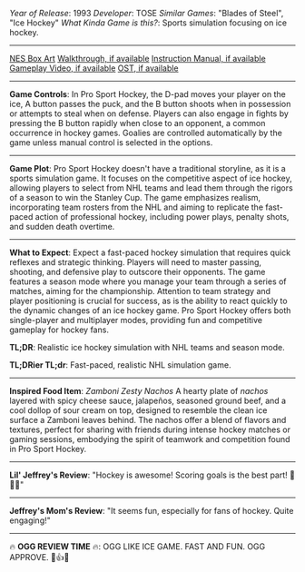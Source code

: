 *Year of Release*: 1993
*Developer*: TOSE
*Similar Games*: "Blades of Steel", "Ice Hockey"
*What Kinda Game is this?*: Sports simulation focusing on ice hockey.

---
[NES Box Art](https://www.google.com/search?tbm=isch&q=NES+Box+Art+Pro+Sport+Hockey) 
[Walkthrough, if available](https://www.google.com/search?q=Walkthrough+NES+Pro+Sport+Hockey)
[Instruction Manual, if available](https://www.google.com/search?q=NES+Instruction+Manual+Pro+Sport+Hockey)
[Gameplay Video, if available](https://www.youtube.com/results?search_query=gameplay+NES+Pro+Sport+Hockey) 
[OST, if available](https://www.youtube.com/results?search_query=gameplay+NES+Pro+Sport+Hockey+OST)

- - -
**Game Controls**:
In Pro Sport Hockey, the D-pad moves your player on the ice, A button passes the puck, and the B button shoots when in possession or attempts to steal when on defense. Players can also engage in fights by pressing the B button rapidly when close to an opponent, a common occurrence in hockey games. Goalies are controlled automatically by the game unless manual control is selected in the options.

- - -
**Game Plot**: 
Pro Sport Hockey doesn't have a traditional storyline, as it is a sports simulation game. It focuses on the competitive aspect of ice hockey, allowing players to select from NHL teams and lead them through the rigors of a season to win the Stanley Cup. The game emphasizes realism, incorporating team rosters from the NHL and aiming to replicate the fast-paced action of professional hockey, including power plays, penalty shots, and sudden death overtime.

- - -
**What to Expect**: 
Expect a fast-paced hockey simulation that requires quick reflexes and strategic thinking. Players will need to master passing, shooting, and defensive play to outscore their opponents. The game features a season mode where you manage your team through a series of matches, aiming for the championship. Attention to team strategy and player positioning is crucial for success, as is the ability to react quickly to the dynamic changes of an ice hockey game. Pro Sport Hockey offers both single-player and multiplayer modes, providing fun and competitive gameplay for hockey fans.

**TL;DR**:
Realistic ice hockey simulation with NHL teams and season mode.

**TL;DRier TL;dr**: 
Fast-paced, realistic NHL simulation game.

---
**Inspired Food Item**: *Zamboni Zesty Nachos*
A hearty plate of *nachos* layered with spicy cheese sauce, jalapeños, seasoned ground beef, and a cool dollop of sour cream on top, designed to resemble the clean ice surface a Zamboni leaves behind. The nachos offer a blend of flavors and textures, perfect for sharing with friends during intense hockey matches or gaming sessions, embodying the spirit of teamwork and competition found in Pro Sport Hockey.

---
**Lil' Jeffrey's Review**: "Hockey is awesome! Scoring goals is the best part! 🏒🥅😎"

---
**Jeffrey's Mom's Review**: "It seems fun, especially for fans of hockey. Quite engaging!"

---
🔥 **OGG REVIEW TIME** 🔥: OGG LIKE ICE GAME. FAST AND FUN. OGG APPROVE. 🏒👍🔥